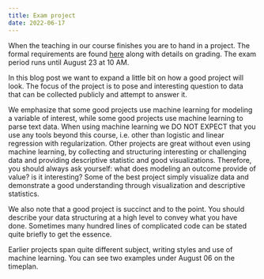 ```yaml
---
title: Exam project
date: 2022-06-17
---
```



When the teaching in our course finishes you are to hand in a project. The formal requirements are found [here](/isds2022/page/practical/) along with details on grading. The exam period runs until August 23 at 10 AM.

In this blog post we want to expand a little bit on how a good project will look. The focus of the project is to pose and interesting question to data that can be collected publicly and attempt to answer it.

We emphasize that some good projects use machine learning for modeling a variable of interest, while some good projects use machine learning to parse text data. When using machine learning we DO NOT EXPECT that you use any tools beyond this course, i.e. other than logistic and linear regression with regularization. Other projects are great without even using machine learning, by collecting and structuring interesting or challenging data and providing descriptive statistic and good visualizations. Therefore, you should always ask yourself: what does modeling an outcome provide of value? is it interesting? Some of the best project simply visualize data and demonstrate a good understanding through visualization and descriptive statistics.

We also note that a good project is succinct and to the point. You should describe your data structuring at a high level to convey what you have done. Sometimes many hundred lines of complicated code can be stated quite briefly to get the essence.

Earlier projects span quite different subject, writing styles and use of machine learning. You can see two examples under August 06 on the timeplan.
